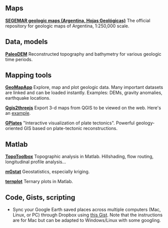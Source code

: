 ## Maps

**[SEGEMAR geologic maps (Argentina, Hojas Geológicas)](http://repositorio.segemar.gov.ar/handle/308849217/69)** The official repository for geologic maps of Argentina, 1:250,000 scale.

## Data, models

**[PaleoDEM](http://www.earthbyte.org/paleodem-resource-scotese-and-wright-2018/)** Reconstructed topography and bathymetry for various geologic time periods.

## Mapping tools

**[GeoMapApp](http://www.geomapapp.org/)** Explore, map and plot geologic data. Many important datasets are linked and can be loaded instantly. Examples: DEMs, gravity anomalies, earthquake locations.

**[Qgis2threejs](https://github.com/minorua/Qgis2threejs)** Export 3-d maps from QGIS to be viewed on the web. Here's an [example](https://mitchellmcm27.github.io/phd-antofalla/exports/southern-fraile-threejs/index.html).

**[GPlates](https://www.gplates.org/)** "Interactive visualization of plate tectonics". Powerful geology-oriented GIS based on plate-tectonic reconstructions.

## Matlab

**[TopoToolbox](https://topotoolbox.wordpress.com/)** Topographic analysis in Matlab. Hillshading, flow routing, longitudinal profile analysis...

**[mGstat](http://mgstat.sourceforge.net/)** Geostatistics, especially kriging.

**[ternplot](https://www.mathworks.com/matlabcentral/fileexchange/2299-alchemyst-ternplot)** Ternary plots in Matlab.

## Code, Gists, scripting

- Sync your Google Earth saved places across multiple computers (Mac, Linux, or PC) through Dropbox using [this Gist](https://gist.github.com/kblum/76b5e07f44851733cbfb93700ba45662). Note that the instructions are for Mac but can be adapted to Windows/Linux with some googling.
